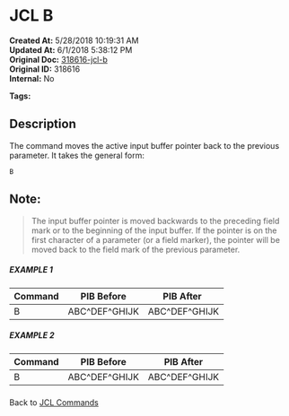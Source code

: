 # JCL B

**Created At:** 5/28/2018 10:19:31 AM  
**Updated At:** 6/1/2018 5:38:12 PM  
**Original Doc:** [318616-jcl-b](https://docs.jbase.com/45792-jcl/318616-jcl-b)  
**Original ID:** 318616  
**Internal:** No  

**Tags:**
<badge text='jcl' vertical='middle' />

## Description 

The command moves the active input buffer pointer back to the previous parameter. It takes the general form:

```
B
```



## Note:


> The input buffer pointer is moved backwards to the preceding field mark or to the beginning of the input buffer. If the pointer is on the first character of a parameter (or a field marker), the pointer will be moved back to the field mark of the previous parameter.




##### EXAMPLE 1


| Command | PIB Before | PIB After  |
| --- | --- | --- |
| B<br> | ABC^DEF^GHIJK<br> | ABC^DEF^GHIJK<br> |




##### EXAMPLE 2


| Command<br> | PIB Before<br> | PIB After<br> |
| --- | --- | --- |
| B<br> | ABC^DEF^GHIJK<br> | ABC^DEF^GHIJK<br> |


### 


Back to [JCL Commands](./../jcl-commands)
